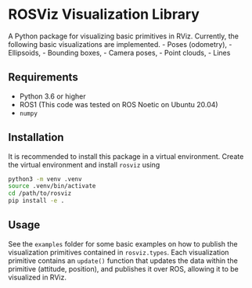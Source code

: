 # ROSViz Visualization Library
A Python package for visualizing basic primitives in RViz. Currently, the following basic visualizations are implemented.
    - Poses (odometry),
    - Ellipsoids,
    - Bounding boxes,
    - Camera poses,
    - Point clouds, 
    - Lines

## Requirements
 - Python 3.6 or higher
 - ROS1 (This code was tested on ROS Noetic on Ubuntu 20.04)
 - `numpy`

## Installation 
It is recommended to install this package in a virtual environment. Create the virtual environment and install `rosviz` using
```bash
python3 -m venv .venv
source .venv/bin/activate
cd /path/to/rosviz
pip install -e .
```

## Usage 
See the `examples` folder for some basic examples on how to publish the visualization primitives contained in `rosviz.types`. Each visualization primitive contains an `update()` function that updates the data within the primitive (attitude, position), and publishes it over ROS, allowing it to be visualized in RViz.
